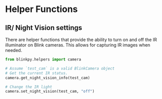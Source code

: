 # Helper Functions

## IR/ Night Vision settings

There are helper functions that provide the ability to turn on and off the IR illuminator on Blink cameras. This allows for capturing IR images when needed.

```py
from blinkpy.helpers import camera

# Assume `test_cam` is a valid BlinkCamera object
# Get the current IR status.
camera.get_night_vision_info(test_cam)

# Change the IR light
camera.set_night_vision(test_cam, "off")
```
